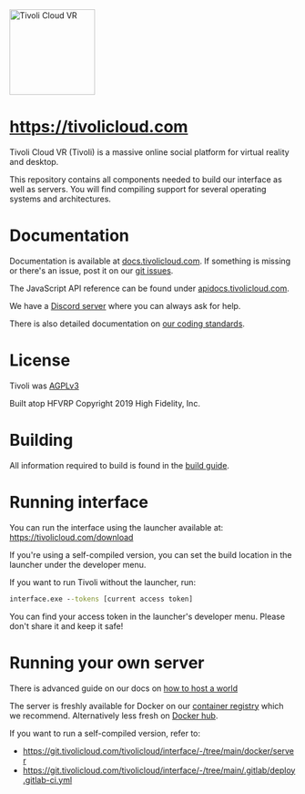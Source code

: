 <img height="150" src="https://raw.githubusercontent.com/tivolicloud/interface/main/logo-dark.svg" alt="Tivoli Cloud VR"/>

# https://tivolicloud.com

Tivoli Cloud VR (Tivoli) is a massive online social platform for virtual reality and desktop.

This repository contains all components needed to build our interface as well as servers.
You will find compiling support for several operating systems and architectures.

# Documentation

Documentation is available at [docs.tivolicloud.com](https://docs.tivolicloud.com). If something is missing or there's an issue, post it on our [git issues](https://git.tivolicloud.com/tivolicloud/issues/-/issues).

The JavaScript API reference can be found under [apidocs.tivolicloud.com](https://apidocs.tivolicloud.com).

We have a [Discord server](https://tivolicloud.com/discord) where you can always ask for help.

There is also detailed documentation on [our coding standards](CODING_STANDARD.md).

# License

Tivoli was [AGPLv3](https://www.gnu.org/licenses/agpl-3.0.en.html)

Built atop HFVRP Copyright 2019 High Fidelity, Inc.

# Building

All information required to build is found in the [build guide](BUILD.md).

# Running interface

You can run the interface using the launcher available at: https://tivolicloud.com/download

If you're using a self-compiled version, you can set the build location in the launcher under the developer menu.

If you want to run Tivoli without the launcher, run:

```cmd
interface.exe --tokens [current access token]
```

You can find your access token in the launcher's developer menu. Please don't share it and keep it safe!

# Running your own server

There is advanced guide on our docs on [how to host a world](https://docs.tivolicloud.com/worlds/host-a-world-advanced/)

The server is freshly available for Docker on our [container registry](https://git.tivolicloud.com/tivolicloud/interface/container_registry) which we recommend. Alternatively less fresh on [Docker hub](https://hub.docker.com/r/tivolicloud/server).

If you want to run a self-compiled version, refer to:

-   https://git.tivolicloud.com/tivolicloud/interface/-/tree/main/docker/server
-   https://git.tivolicloud.com/tivolicloud/interface/-/tree/main/.gitlab/deploy.gitlab-ci.yml
